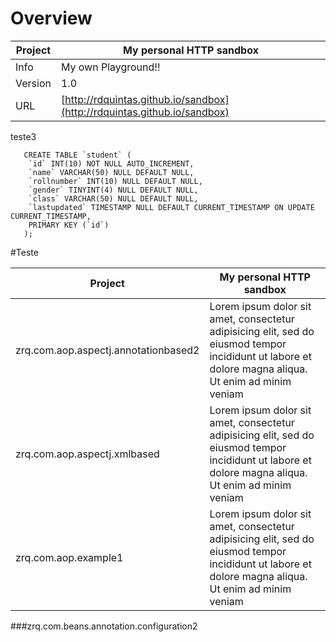 # Overview


Project | My personal HTTP sandbox
--- | ---
Info | My own Playground!!
Version | 1.0
URL | [http://rdquintas.github.io/sandbox](http://rdquintas.github.io/sandbox)

teste3

```
   CREATE TABLE `student` (
    `id` INT(10) NOT NULL AUTO_INCREMENT,
    `name` VARCHAR(50) NULL DEFAULT NULL,
    `rollnumber` INT(10) NULL DEFAULT NULL,
    `gender` TINYINT(4) NULL DEFAULT NULL,
    `class` VARCHAR(50) NULL DEFAULT NULL,
    `lastupdated` TIMESTAMP NULL DEFAULT CURRENT_TIMESTAMP ON UPDATE CURRENT_TIMESTAMP,
    PRIMARY KEY (`id`)
   );
```


#Teste


Project | My personal HTTP sandbox
--- | ---
zrq.com.aop.aspectj.annotationbased2 | Lorem ipsum dolor sit amet, consectetur adipisicing elit, sed do eiusmod tempor incididunt ut labore et dolore magna aliqua. Ut enim ad minim veniam
zrq.com.aop.aspectj.xmlbased | Lorem ipsum dolor sit amet, consectetur adipisicing elit, sed do eiusmod tempor incididunt ut labore et dolore magna aliqua. Ut enim ad minim veniam
zrq.com.aop.example1 | Lorem ipsum dolor sit amet, consectetur adipisicing elit, sed do eiusmod tempor incididunt ut labore et dolore magna aliqua. Ut enim ad minim veniam

###zrq.com.beans.annotation.configuration2
